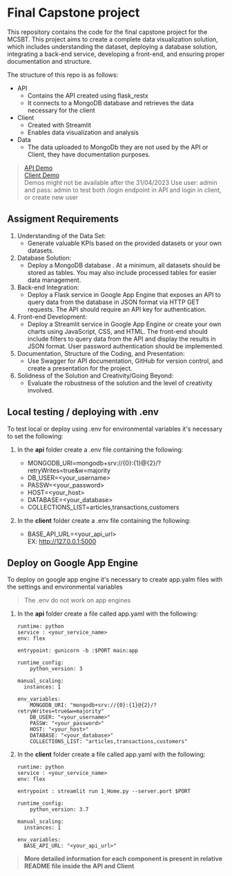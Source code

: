 # Final Capstone project

This repository contains the code for the final capstone project for the MCSBT.
This project aims to create a complete data visualization solution, which includes understanding the dataset, deploying 
a database solution, integrating a back-end service, developing a front-end, and ensuring proper documentation and structure.

The structure of this repo is as follows:
- API
  - Contains the API created using flask_restx
  - It connects to a MongoDB database and retrieves the data necessary for the client
- Client
  - Created with Streamlit
  - Enables data visualization and analysis
- Data
  - The data uploaded to MongoDb they are not used by the API or Client, they have documentation purposes.

> [API Demo](http://34.27.214.52:3001/) \
> [Client Demo](http://34.27.214.52:8501/) \
> Demos might not be available after the 31/04/2023
> Use user: admin and pass: admin to test both /login endpoint in API and login in client, or create new user

## Assigment Requirements

1. Understanding of the Data Set: 
   - Generate valuable KPIs based on the provided datasets or your own datasets. 
2. Database Solution:
   - Deploy a MongoDB database . At a minimum, all datasets should be stored as tables. You may also include processed tables for easier data management. 
3. Back-end Integration: 
   - Deploy a Flask service in Google App Engine that exposes an API to query data from the database in JSON format via HTTP GET requests. The API should require an API key for authentication. 
4. Front-end Development: 
   - Deploy a Streamlit service in Google App Engine or create your own charts using JavaScript, CSS, and HTML. The front-end should include filters to query data from the API and display the results in JSON format. User password authentication should be implemented. 
5. Documentation, Structure of the Coding, and Presentation: 
   - Use Swagger for API documentation, GitHub for version control, and create a presentation for the project. 
6. Solidness of the Solution and Creativity/Going Beyond: 
   - Evaluate the robustness of the solution and the level of creativity involved.

## Local testing / deploying with .env
To test local or deploy using .env for environmental variables it's necessary to set the following:

1. In the **api** folder create a .env file containing the following:<br>
   - MONGODB_URI=mongodb+srv://{0}:{1}@{2}/?retryWrites=true&w=majority 
   - DB_USER=<your_username>
   - PASSW=<your_password>
   - HOST=<your_host>
   - DATABASE=<your_database>
   - COLLECTIONS_LIST=articles,transactions,customers

2. In the **client** folder create a .env file containing the following:<br>
   - BASE_API_URL=<your_api_url> <br> EX: http://127.0.0.1:5000

## Deploy on Google App Engine
To deploy on google app engine it's necessary to create app.yalm files with the settings and environmental variables

> The .env do not work on app engines

1. In the **api** folder create a file called app.yaml with the following:
    ```
    runtime: python
    service : <your_service_name>
    env: flex
    
    entrypoint: gunicorn -b :$PORT main:app
    
    runtime_config:
        python_version: 3
    
    manual_scaling:
      instances: 1
    
    env_variables:
        MONGODB_URI: "mongodb+srv://{0}:{1}@{2}/?retryWrites=true&w=majority"
        DB_USER: "<your_username>"
        PASSW: "<your_password>"
        HOST: "<your_host>"
        DATABASE: "<your_database>"
        COLLECTIONS_LIST: "articles,transactions,customers"
    ```

2. In the **client** folder create a file called app.yaml with the following:
    ```
   runtime: python
    service : <your_service_name>
    env: flex
    
    entrypoint : streamlit run 1_Home.py --server.port $PORT
    
    runtime_config:
        python_version: 3.7
    
    manual_scaling:
      instances: 1
    
    env_variables:
      BASE_API_URL: "<your_api_url>"
    ```

> **More detailed information for each component is present in relative README file inside the API and Client**
